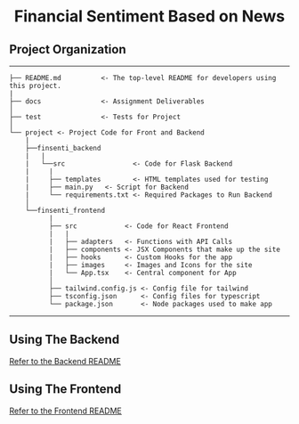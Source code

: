 
<h1 align="center">
  <a>Financial Sentiment Based on News</a>
</h1>













<h2>
  Project Organization
</h2>

------------

    ├── README.md          <- The top-level README for developers using this project.
    |
    ├── docs               <- Assignment Deliverables          
    │
    ├── test               <- Tests for Project           
    │
    └── project <- Project Code for Front and Backend
        |
        ├──finsenti_backend
        |   |
        |   └──src                 <- Code for Flask Backend
        |     |
        |     ├── templates        <- HTML templates used for testing
        |     ├── main.py   <- Script for Backend
        |     └── requirements.txt <- Required Packages to Run Backend
        │
        └──finsenti_frontend     
              |
              ├── src            <- Code for React Frontend
              |   |
              |   ├── adapters   <- Functions with API Calls
              |   ├── components <- JSX Components that make up the site
              |   ├── hooks      <- Custom Hooks for the app
              |   ├── images     <- Images and Icons for the site
              |   └── App.tsx    <- Central component for App
              │
              ├── tailwind.config.js <- Config file for tailwind
              ├── tsconfig.json      <- Config files for typescript
              └── package.json       <- Node packages used to make app
   

--------

<h2>
  Using The Backend
</h2>

[Refer to the Backend README](https://github.com/moon1ock/FinancialSentiment/blob/main/project/finsenti_backend/README.md)

<h2>
  Using The Frontend
</h2>

[Refer to the Frontend README](https://github.com/moon1ock/FinancialSentiment/blob/main/project/finsenti_frontend/README.md)
